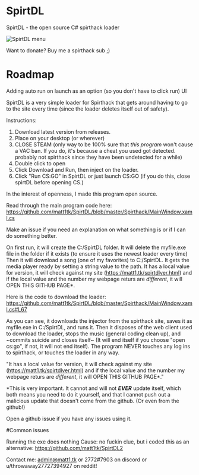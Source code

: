 # SpirtDL
SpirtDL - the open source C# spirthack loader

![SpirtDL menu](https://i.imgur.com/uQe597K.png)

 Want to donate? Buy me a spirthack sub ;)
 
 # Roadmap
 Adding auto run on launch as an option (so you don't have to click run)
 UI 

SpirtDL is a very simple loader for Spirthack that gets around having to go to the site every time (since the loader deletes itself out of safety). 

Instructions: 
1. Download latest version from releases.
2. Place on your desktop (or wherever)
3. CLOSE STEAM (only way to be 100% sure that *this program* won't cause a VAC ban. If you do, it's because a cheat you used got detected. probably not spirthack since they have been undetected for a while)
4. Double click to open
5. Click Download and Run, then inject on the loader. 
6. Click "Run CS:GO" in SpirtDL or just launch CS:GO (if you do this, close spirtDL before opening CS.)

In the interest of openness, I made this program open source. 

Read through the main program code here: https://github.com/matt1tk/SpirtDL/blob/master/Spirthack/MainWindow.xaml.cs

Make an issue if you need an explanation on what something is or if I can do something better. 


On first run, it will create the C:/SpirtDL folder. It will delete the myfile.exe file in the folder if it exists (to ensure it uses the newest loader every time) Then it will download a song (one of my favorites) to C:/SpirtDL. It gets the media player ready by setting a string value to the path. It has a local value for version, it will check against my site (https://matt1.tk/spirtdlver.html) and if the local value and the number my webpage returs are *different*, it will OPEN THIS GITHUB PAGE*.

Here is the code to download the loader: https://github.com/matt1tk/SpirtDL/blob/master/Spirthack/MainWindow.xaml.cs#L67

As you can see, it downloads the injector from the spirthack site, saves it as myfile.exe in C:/SpirtDL, and runs it. Then it disposes of the web client used to download the loader, stops the music (general coding clean up), and ~commits suicide and closes itself~ (It will end itself if you choose "open cs:go", if not, it will not end itself). The program NEVER touches any log ins to spirthack, or touches the loader in any way.


"It has a local value for version, it will check against my site (https://matt1.tk/spirtdlver.html) and if the local value and the number my webpage returs are *different*, it will OPEN THIS GITHUB PAGE*."

*This is very important. It cannot and will not ***EVER*** update itself, which both means you need to do it yourself, and that I cannot push out a malicious update that doesn't come from the github. (Or even from the github!)

Open a github issue if you have any issues using it. 

#Common issues

Running the exe does nothing
Cause: no fuckin clue, but i coded this as an alternative: https://github.com/matt1tk/SpirtDL2


Contact me: admin@matt1.tk or 2772#7903 on discord or u/throwaway27727394927 on reddit!
